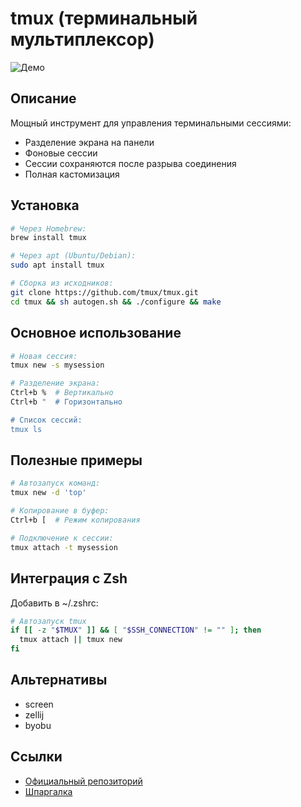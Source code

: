 # tmux (терминальный мультиплексор)

![Демо](https://raw.githubusercontent.com/tmux/tmux/master/tmux.gif)

## Описание
Мощный инструмент для управления терминальными сессиями:
- Разделение экрана на панели
- Фоновые сессии
- Сессии сохраняются после разрыва соединения
- Полная кастомизация

## Установка
```bash
# Через Homebrew:
brew install tmux

# Через apt (Ubuntu/Debian):
sudo apt install tmux

# Сборка из исходников:
git clone https://github.com/tmux/tmux.git
cd tmux && sh autogen.sh && ./configure && make
```

## Основное использование
```bash
# Новая сессия:
tmux new -s mysession

# Разделение экрана:
Ctrl+b %  # Вертикально
Ctrl+b "  # Горизонтально

# Список сессий:
tmux ls
```

## Полезные примеры
```bash
# Автозапуск команд:
tmux new -d 'top'

# Копирование в буфер:
Ctrl+b [  # Режим копирования

# Подключение к сессии:
tmux attach -t mysession
```

## Интеграция с Zsh
Добавить в ~/.zshrc:
```bash
# Автозапуск tmux
if [[ -z "$TMUX" ]] && [ "$SSH_CONNECTION" != "" ]; then
  tmux attach || tmux new
fi
```

## Альтернативы
- screen
- zellij
- byobu

## Ссылки
- [Официальный репозиторий](https://github.com/tmux/tmux)
- [Шпаргалка](https://tmuxcheatsheet.com/)
